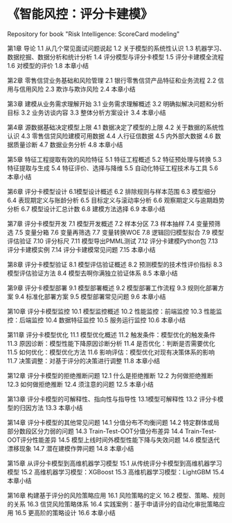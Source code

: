 # 《智能风控：评分卡建模》
Repository for book "Risk Intelligence: ScoreCard modeling"

第1章 导论
1.1 从几个常见面试问题说起
1.2 关于模型的系统性认识
1.3 机器学习、数据挖掘、数据分析和统计分析
1.4 评分模型与评分卡模型
1.5 评分卡建模全流程
1.6 对模型的评价
1.8 本章小结

第2章 零售信贷业务基础和风险管理
2.1 银行零售信贷产品特征和业务流程
2.2 信用与信用风险
2.3 欺诈与欺诈风险
2.4 本章小结

第3章 建模从业务需求理解开始
3.1 业务需求理解概述
3.2 明确拟解决问题和分析目标
3.2 业务访谈内容
3.3 整体分析方案设计
3.4 本章小结

第4章 源数据基础决定模型上限
4.1 数据决定了模型的上限
4.2 关于数据的系统性认识
4.3 零售信贷风险建模可用数据
4.4 人行征信数据
4.5 内外部大数据
4.6 数据质量诊断
4.7 数据业务分析
4.8 本章小结

第5章 特征工程提取有效的风险特征
5.1 特征工程概述
5.2 特征预处理与转换
5.3 特征提取与生成
5.4 特征评价、选择与降维
5.5 自动化特征工程技术与工具
5.6 本章小结

第6章 评分卡模型设计
6.1模型设计概述
6.2 排除规则与样本范围
6.3 模型细分
6.4 表现期定义与账龄分析
6.5 目标定义与滚动率分析
6.6 观察期定义与逾期趋势分析
6.7 模型设计汇总计数
6.8 建模方法选择
6.9 本章小结

第7章 评分卡模型开发
7.1 模型开发概述
7.2 样本分区
7.3 样本抽样
7.4 变量预筛选
7.5 变量分箱
7.6 变量再筛选
7.7 变量转换WOE
7.8 逻辑回归模型拟合
7.9 模型评估验证
7.10 评分标尺
7.11 模型导出PMML测试
7.12 评分卡建模Python包
7.13 评分卡建模实例
7.14 评分卡建模常见问题
7.15 本章小结

第8章 评分卡模型验证
8.1 模型评估验证概述
8.2 预测模型的技术性评价指标
8.3 模型评估验证方法
8.4 模型去啊你满独立验证体系
8.5 本章小结

第9章 评分卡模型部署
9.1 模型部署概述
9.2 模型部署工作流程
9.3 规则化部署方案
9.4 标准化部署方案
9.5 模型部署常见问题
9.6 本章小结

第10章 评分卡模型监控
10.1 模型监控概述
10.2 性能监控：前端监控
10.3 性能监控：后端监控
10.4 数据特征监控
10.5 服务运行监控
10.6 本章小结

第11章 评分卡模型优化
11.1 模型优化概述
11.2 触发条件：模型优化的触发条件
11.3 原因诊断：模型性能下降原因诊断分析
11.4 是否优化：判断是否需要优化
11.5 如何优化：模型优化方法
11.6 影响评估：模型优化对现有决策体系的影响
11.7 决策调整：对基于评分的决策进行调整
11.8 本章小结

第12章 评分卡模型的拒绝推断问题
12.1 什么是拒绝推断
12.2 为何做拒绝推断
12.3 如何做拒绝推断
12.4 须注意的问题
12.5 本章小结
 
第13章 评分卡模型的可解释性、指向性与指导性
13.1模型可解释性
13.2 评分卡模型的归因方法
13.3 本章小结

第14章 评分卡模型的其他常见问题
14.1 分值分布不均衡问题
14.2 特定群体或局部分数段区分力弱的问题
14.3 Train-Test-OOT分值分布差异
14.4 Train-Test-OOT评分性能差异
14.5 模型上线时间外模型性能下降与失效问题
14.6 模型迭代漂移现象
14.7 潜在建模作弊问题
14.8 本章小结

第15章 从评分卡模型到高维机器学习模型
15.1 从传统评分卡模型到高维机器学习模型
15.2 高维机器学习模型：XGBoost
15.3 高维机器学习模型：LightGBM
15.4 本章小结

第16章 构建基于评分的风险策略应用
16.1 风险策略的定义
16.2 模型、策略、规则的关系
16.3 信贷风险策略体系
16.4 实践案例：基于申请评分的自动化审批策略应用
16.5 更高阶的策略设计
16.6 本章小结
